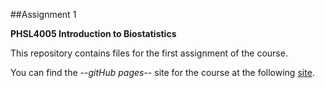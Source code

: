 ##Assignment 1

**PHSL4005 Introduction to Biostatistics**

This repository contains files for the first assignment of the course.

You can find the --*gitHub pages*-- site for the course at the following [site](https://kamermanpr.github.io/PHSL4005-introductory-biostats.git). 